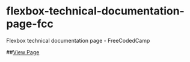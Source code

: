 # flexbox-technical-documentation-page-fcc
Flexbox technical documentation page - FreeCodedCamp

##[View Page](https://minm333.github.io/flexbox-technical-documentation-page-fcc/)

